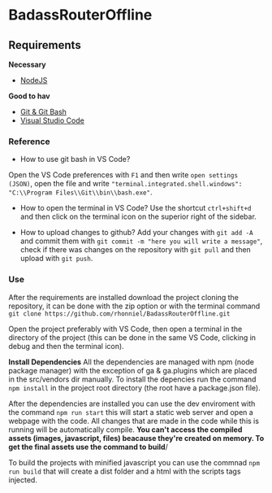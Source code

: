 # BadassRouterOffline

## Requirements

**Necessary** 
* [NodeJS](https://nodejs.org/es/)

**Good to hav**
* [Git & Git Bash](https://git-scm.com/downloads)
* [Visual Studio Code](https://code.visualstudio.com/)

### Reference

* How to use git bash in VS Code? 

Open the VS Code preferences with ```F1``` and then write ```open settings (JSON)```, open the file and write ```
    "terminal.integrated.shell.windows": "C:\\Program Files\\Git\\bin\\bash.exe" ```.
    
* How to open the terminal in VS Code?
Use the shortcut  ```ctrl+shift+d ``` and then click on the terminal icon on the superior right of the sidebar.

* How to upload changes to github? 
Add your changes with ```git add -A``` and commit them with ```git commit -m "here you will write a message"```, check if there was changes on the repository with ```git pull``` and then upload with ```git push```.

### Use

After the requirements are installed download the project cloning the repository, it can be done with the zip option or with the terminal command ``` git clone https://github.com/rhonniel/BadassRouterOffline.git ```

Open the project preferably with VS Code, then open a terminal in the directory of the project (this can be done in the same VS Code, clicking in debug and then the terminal icon).

**Install Dependencies** 
All the dependencies are managed with npm (node package manager) with the exception of ga & ga.plugins which are placed in the src/vendors dir manually. To install the depencies run the command ```npm install``` in the project root directory (the root have a package.json file).

After the dependencies are installed you can use the dev enviroment with the command ```npm run start``` this will start a static web server and open a webpage with the code. All changes that are made in the code while this is running will be automatically compile. 
**You can't access the compiled assets (images, javascript, files) beacause they're created on memory. To get the final assets use the command to build**/

To build the projects with minified javascript you can use the commnad ```npm run build``` that will create a dist folder and a html with the scripts tags injected. 



